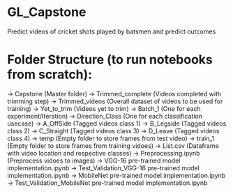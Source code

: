 # GL_Capstone
Predict videos of cricket shots played by batsmen and predict outcomes

# Folder Structure (to run notebooks from scratch):
-> Capstone (Master folder)
  -> Trimmed_complete (Videos completed with trimming step)
  -> Trimmed_videos (Overall dataset of videos to be used for training)
  -> Yet_to_trim (Videos yet to trim)
  -> Batch_1 (One for each experiment/Iteration)
    -> Direction_Class (One for each classification usecase)
      -> A_OffSide (Tagged videos class 1)
      -> B_Legside (Tagged videos class 2)
      -> C_Straight (Tagged videos class 3)
      -> D_Leave (Tagged videos class 4)
      -> temp (Empty folder to store frames from test video)
      -> train_1 (Empty folder to store frames from training vidoes)
      -> List.csv (Dataframe with video location and respective classes)
      -> Preprocessing.ipynb (Preprocess vidoes to images)
      -> VGG-16 pre-trained model implementation.ipynb
      -> Test_Validation_VGG-16 pre-trained model implementation.ipynb
      -> MobileNet pre-trained model implementation.ipynb
      -> Test_Validation_MobileNet pre-trained model implementation.ipynb
